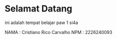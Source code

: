 # Selamat Datang
ini adalah tempat belajar paw 1 si4a

NAMA : Cristiano Rico Carvalho
NPM  : 2226240093

